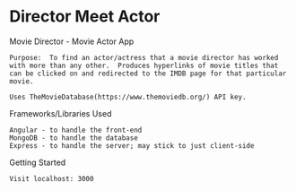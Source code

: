 # Director Meet Actor

Movie Director - Movie Actor App

	Purpose:  To find an actor/actress that a movie director has worked with more than any other.  Produces hyperlinks of movie titles that can be clicked on and redirected to the IMDB page for that particular movie.

	Uses TheMovieDatabase(https://www.themoviedb.org/) API key.

Frameworks/Libraries Used

	Angular - to handle the front-end
	MongoDB - to handle the database
	Express - to handle the server; may stick to just client-side

Getting Started

	Visit localhost: 3000
